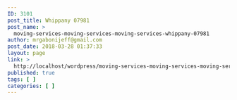 ```yaml
---
ID: 3101
post_title: Whippany 07981
post_name: >
  moving-services-moving-services-moving-services-whippany-07981
author: mrgabonijeff@gmail.com
post_date: 2018-03-28 01:37:33
layout: page
link: >
  http://localhost/wordpress/moving-services-moving-services-moving-services-whippany-07981/
published: true
tags: [ ]
categories: [ ]
---
```

